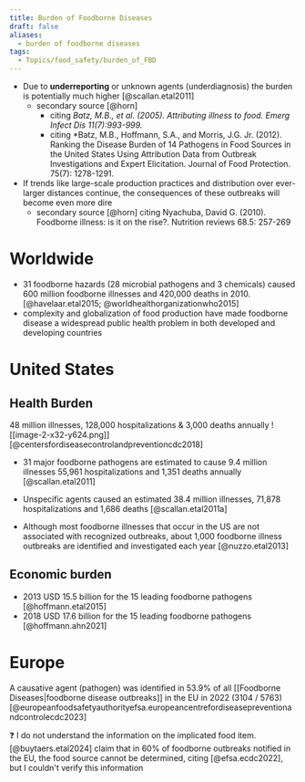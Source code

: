 ```yaml
---
title: Burden of Foodborne Diseases
draft: false
aliases:
  - burden of foodborne diseases
tags:
  - Topics/food_safety/burden_of_FBD
---
```

- Due to **underreporting** or unknown agents (underdiagnosis) the burden is potentially much higher [@scallan.etal2011]
	- secondary source [@horn]
		- citing *Batz, M.B., et al. (2005). Attributing illness to food. Emerg Infect Dis 11(7):993-999.*
		- citing *Batz, M.B., Hoffmann, S.A., and Morris, J.G. Jr. (2012). Ranking the Disease Burden of 14 Pathogens in Food Sources in the United States Using Attribution Data from Outbreak Investigations and Expert Elicitation. Journal of Food Protection. 75(7): 1278-1291.
- If trends like large-scale production practices and distribution over ever-larger distances continue, the consequences of these outbreaks will become even more dire
	- secondary source [@horn] citing Nyachuba, David G. (2010). Foodborne illness: is it on the rise?. Nutrition reviews 68.5: 257-269
# Worldwide
- 31 foodborne hazards (28 microbial pathogens and 3 chemicals) caused 600 million foodborne illnesses and 420,000 deaths in 2010. 
  [@havelaar.etal2015; @worldhealthorganizationwho2015] 
- complexity and globalization of food production have made foodborne disease a widespread public health problem in both developed and developing countries 

# United States
## Health Burden
48 million illnesses, 128,000 hospitalizations & 3,000 deaths annually
![[image-2-x32-y624.png]]
[@centersfordiseasecontrolandpreventioncdc2018]
- 31 major foodborne pathogens are estimated to cause 9.4 million illnesses 55,961 hospitalizations and 1,351 deaths annually [@scallan.etal2011]
- Unspecific agents caused an estimated 38.4 million illnesses, 71,878 hospitalizations and 1,686 deaths [@scallan.etal2011a]

- Although most foodborne illnesses that occur in the US are not associated with recognized outbreaks, about 1,000 foodborne illness outbreaks are identified and investigated each year [@nuzzo.etal2013]
## Economic burden
- 2013 USD 15.5 billion for the 15 leading foodborne pathogens [@hoffmann.etal2015] 
- 2018 USD 17.6 billion for the 15 leading foodborne pathogens [@hoffmann.ahn2021]

# Europe
A causative agent (pathogen) was identified in 53.9% of all [[Foodborne Diseases|foodborne disease outbreaks]] in the EU in 2022 (3104 / 5763) [@europeanfoodsafetyauthorityefsa.europeancentrefordiseasepreventionandcontrolecdc2023]

❓ I do not understand the information on the implicated food item. [@buytaers.etal2024] claim that in 60% of foodborne outbreaks notified in the EU, the food source cannot be determined, citing [@efsa.ecdc2022], but I couldn't verify this information 
